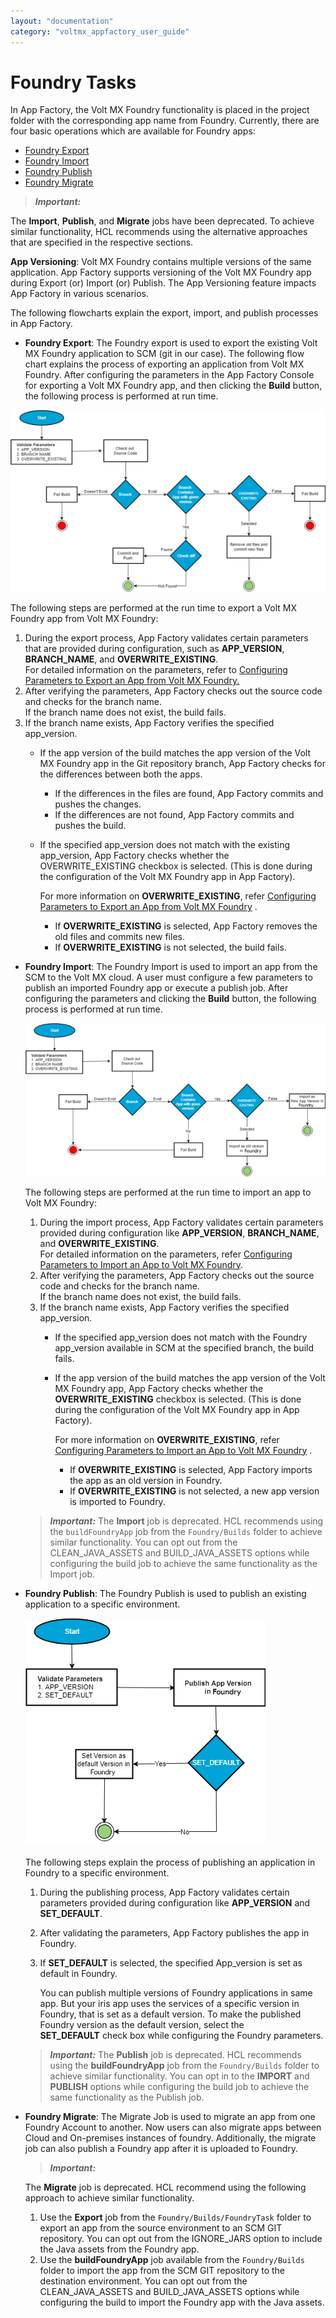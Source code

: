 ```yaml
---
layout: "documentation"
category: "voltmx_appfactory_user_guide"
---
```

                         

Foundry Tasks
============

In App Factory, the Volt MX Foundry functionality is placed in the project folder with the corresponding app name from Foundry. Currently, there are four basic operations which are available for Foundry apps:

*   [](FoundryExport.html)[Foundry Export](FoundryExport.html)
*   [Foundry Import](FoundryImport.html)
*   [Foundry Publish](FoundryPublish.html)
*   [Foundry Migrate](FoundryMigrate.html)

> **_Important:_**

The **Import**, **Publish**, and **Migrate** jobs have been deprecated. To achieve similar functionality, HCL recommends using the alternative approaches that are specified in the respective sections.

**App Versioning**: Volt MX Foundry contains multiple versions of the same application. App Factory supports versioning of the Volt MX Foundry app during Export (or) Import (or) Publish. The App Versioning feature impacts App Factory in various scenarios.

The following flowcharts explain the export, import, and publish processes in App Factory.

*   **Foundry Export**: The Foundry export is used to export the existing Volt MX Foundry application to SCM (git in our case). The following flow chart explains the process of exporting an application from Volt MX Foundry. After configuring the parameters in the App Factory Console for exporting a Volt MX Foundry app, and then clicking the **Build** button, the following process is performed at run time.

![](Resources/Images/Export_548x316.png)

The following steps are performed at the run time to export a Volt MX Foundry app from Volt MX Foundry:

1.  During the export process, App Factory validates certain parameters that are provided during configuration, such as **APP\_VERSION**, **BRANCH\_NAME**, and **OVERWRITE\_EXISTING**.  
    For detailed information on the parameters, refer to [Configuring Parameters to Export an App from Volt MX Foundry.](FoundryExport.html#configuration)
2.  After verifying the parameters, App Factory checks out the source code and checks for the branch name.  
    If the branch name does not exist, the build fails.
3.  If the branch name exists, App Factory verifies the specified app\_version.
    *   If the app version of the build matches the app version of the Volt MX Foundry app in the Git repository branch, App Factory checks for the differences between both the apps.
        *   If the differences in the files are found, App Factory commits and pushes the changes.
        *   If the differences are not found, App Factory commits and pushes the build.
    *   If the specified app\_version does not match with the existing app\_version, App Factory checks whether the OVERWRITE\_EXISTING checkbox is selected. (This is done during the configuration of the Volt MX Foundry app in App Factory).  
          
        For more information on **OVERWRITE\_EXISTING**, refer [Configuring Parameters to Export an App from Volt MX Foundry](FoundryExport.html#configuration) .
        *   If **OVERWRITE\_EXISTING** is selected, App Factory removes the old files and commits new files.
        *   If **OVERWRITE\_EXISTING** is not selected, the build fails.

*   **Foundry Import**: The Foundry Import is used to import an app from the SCM to the Volt MX cloud. A user must configure a few parameters to publish an imported Foundry app or execute a publish job. After configuring the parameters and clicking the **Build** button, the following process is performed at run time.
    
    ![](Resources/Images/Foundry_Import_FC_591x301.png)
    
    The following steps are performed at the run time to import an app to Volt MX Foundry:
    
    1.  During the import process, App Factory validates certain parameters provided during configuration like **APP\_VERSION**, **BRANCH\_NAME**, and **OVERWRITE\_EXISTING**.  
        For detailed information on the parameters, refer [Configuring Parameters to Import an App to Volt MX Foundry](FoundryImport.html#configuration).
    2.  After verifying the parameters, App Factory checks out the source code and checks for the branch name.  
        If the branch name does not exist, the build fails.
    3.  If the branch name exists, App Factory verifies the specified app\_version.
        *   If the specified app\_version does not match with the Foundry app\_version available in SCM at the specified branch, the build fails.
        *   If the app version of the build matches the app version of the Volt MX Foundry app, App Factory checks whether the **OVERWRITE\_EXISTING** checkbox is selected. (This is done during the configuration of the Volt MX Foundry app in App Factory).  
              
            For more information on **OVERWRITE\_EXISTING**, refer [Configuring Parameters to Import an App to Volt MX Foundry](FoundryImport.html#configuration) .
            *   If **OVERWRITE\_EXISTING** is selected, App Factory imports the app as an old version in Foundry.
            *   If **OVERWRITE\_EXISTING** is not selected, a new app version is imported to Foundry.
    
    > **_Important:_** The **Import** job is deprecated. HCL recommends using the `buildFoundryApp` job from the `Foundry/Builds` folder to achieve similar functionality. You can opt out from the CLEAN\_JAVA\_ASSETS and BUILD\_JAVA\_ASSETS options while configuring the build job to achieve the same functionality as the Import job.
    
*   **Foundry Publish**: The Foundry Publish is used to publish an existing application to a specific environment.
    
    ![](Resources/Images/Foundry_Publish_FC.png)
    
    The following steps explain the process of publishing an application in Foundry to a specific environment.
    
    1.  During the publishing process, App Factory validates certain parameters provided during configuration like **APP\_VERSION** and **SET\_DEFAULT**.
    2.  After validating the parameters, App Factory publishes the app in Foundry.
    3.  If **SET\_DEFAULT** is selected, the specified App\_version is set as default in Foundry.  
          
        You can publish multiple versions of Foundry applications in same app. But your iris app uses the services of a specific version in Foundry, that is set as a default version. To make the published Foundry version as the default version, select the **SET\_DEFAULT** check box while configuring the Foundry parameters.
    
    > **_Important:_** The **Publish** job is deprecated. HCL recommends using the **buildFoundryApp** job from the `Foundry/Builds` folder to achieve similar functionality. You can opt in to the **IMPORT** and **PUBLISH** options while configuring the build job to achieve the same functionality as the Publish job.
    
*   **Foundry Migrate**: The Migrate Job is used to migrate an app from one Foundry Account to another. Now users can also migrate apps between Cloud and On-premises instances of foundry. Additionally, the migrate job can also publish a Foundry app after it is uploaded to Foundry.
    
    > **_Important:_**
    
    The **Migrate** job is deprecated. HCL recommend using the following approach to achieve similar functionality.
    
    1.  Use the **Export** job from the `Foundry/Builds/FoundryTask` folder to export an app from the source environment to an SCM GIT repository. You can opt out from the IGNORE\_JARS option to include the Java assets from the Foundry app.
    2.  Use the **buildFoundryApp** job available from the `Foundry/Builds` folder to import the app from the SCM GIT repository to the destination environment. You can opt out from the CLEAN\_JAVA\_ASSETS and BUILD\_JAVA\_ASSETS options while configuring the build to import the Foundry app with the Java assets.
